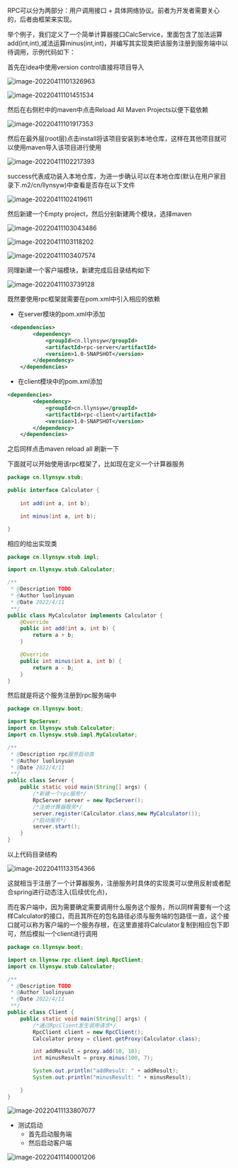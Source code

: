 RPC可以分为两部分：用户调用接口 + 具体网络协议。前者为开发者需要关心的，后者由框架来实现。

举个例子，我们定义了一个简单计算器接口CalcService，里面包含了加法运算add(int,int),减法运算minus(int,int)，并编写其实现类把该服务注册到服务端中以待调用，示例代码如下：

首先在idea中使用version control直接将项目导入

![image-20220411101326963](https://llynsyw.oss-cn-beijing.aliyuncs.com/img/image-20220411101326963.png)

![image-20220411101451534](https://llynsyw.oss-cn-beijing.aliyuncs.com/img/image-20220411101451534.png)

然后在右侧栏中的maven中点击Reload All Maven Projects以便下载依赖

![image-20220411101917353](https://llynsyw.oss-cn-beijing.aliyuncs.com/img/image-20220411101917353.png)

然后在最外层(root层)点击install将该项目安装到本地仓库，这样在其他项目就可以使用maven导入该项目进行使用

![image-20220411102217393](https://llynsyw.oss-cn-beijing.aliyuncs.com/img/image-20220411102217393.png)

success代表成功装入本地仓库，为进一步确认可以在本地仓库(默认在用户家目录下.m2/cn/llynsyw)中查看是否存在以下文件

![image-20220411102419611](https://llynsyw.oss-cn-beijing.aliyuncs.com/img/image-20220411102419611.png)

然后新建一个Empty project，然后分别新建两个模块，选择maven

![image-20220411103043486](https://llynsyw.oss-cn-beijing.aliyuncs.com/img/image-20220411103043486.png)

![image-20220411103118202](https://llynsyw.oss-cn-beijing.aliyuncs.com/img/image-20220411103118202.png)

![image-20220411103407574](https://llynsyw.oss-cn-beijing.aliyuncs.com/img/image-20220411103407574.png)

同理新建一个客户端模块，新建完成后目录结构如下

![image-20220411103739128](https://llynsyw.oss-cn-beijing.aliyuncs.com/img/image-20220411103739128.png)

既然要使用rpc框架就需要在pom.xml中引入相应的依赖

- 在server模块的pom.xml中添加

```xml
 <dependencies>
        <dependency>
            <groupId>cn.llynsyw</groupId>
            <artifactId>rpc-server</artifactId>
            <version>1.0-SNAPSHOT</version>
        </dependency>
    </dependencies>
```

- 在client模块中的pom.xml添加

```xml
<dependencies>
        <dependency>
            <groupId>cn.llynsyw</groupId>
            <artifactId>rpc-client</artifactId>
            <version>1.0-SNAPSHOT</version>
        </dependency>
    </dependencies>
```

之后同样点击maven reload all 刷新一下

下面就可以开始使用该rpc框架了，比如现在定义一个计算器服务

```java
package cn.llynsyw.stub;

public interface Calculator {
	
	int add(int a, int b);

	int minus(int a, int b);

}
```

相应的给出实现类

```java
package cn.llynsyw.stub.impl;

import cn.llynsyw.stub.Calculator;

/**
 * @Description TODO
 * @Author luolinyuan
 * @Date 2022/4/11
 **/
public class MyCalculator implements Calculator {
	@Override
	public int add(int a, int b) {
		return a + b;
	}

	@Override
	public int minus(int a, int b) {
		return a - b;
	}
}
```

然后就是将这个服务注册到rpc服务端中

~~~java
package cn.llynsyw.boot;

import RpcServer;
import cn.llynsyw.stub.Calculator;
import cn.llynsyw.stub.impl.MyCalculator;

/**
 * @Description rpc服务启动类
 * @Author luolinyuan
 * @Date 2022/4/11
 **/
public class Server {
	public static void main(String[] args) {
		/*新建一个rpc服务*/
		RpcServer server = new RpcServer();
		/*注册计算器服务*/
		server.register(Calculator.class,new MyCalculator());
		/*启动服务*/
		server.start();
	}
}
~~~

以上代码目录结构

![image-20220411133154366](https://llynsyw.oss-cn-beijing.aliyuncs.com/img/image-20220411133154366.png)

这就相当于注册了一个计算器服务，注册服务时具体的实现类可以使用反射或者配合spring进行动态注入(后续优化点)，

而在客户端中，因为需要确定需要调用什么服务这个服务，所以同样需要有一个这样Calculator的接口，而且其所在的包名路径必须与服务端的包路径一直，这个接口就可以称为客户端的一个服务存根，在这里直接将Calculator复制到相应包下即可，然后模拟一个client进行调用

```java
package cn.llynsyw.boot;

import cn.llynsw.rpc.client.impl.RpcClient;
import cn.llynsyw.stub.Calculator;

/**
 * @Description TODO
 * @Author luolinyuan
 * @Date 2022/4/11
 **/
public class Client {
	public static void main(String[] args) {
		/*通过RpcClient发生调用请求*/
		RpcClient client = new RpcClient();
		Calculator proxy = client.getProxy(Calculator.class);

		int addResult = proxy.add(10, 18);
		int minusResult = proxy.minus(100, 7);

		System.out.println("addResult: " + addResult);
		System.out.println("minusResult: " + minusResult);

	}
}
```

![image-20220411133807077](https://llynsyw.oss-cn-beijing.aliyuncs.com/img/image-20220411133807077.png)

- 测试启动
    - 首先启动服务端
    - 然后启动客户端

![image-20220411140001206](https://llynsyw.oss-cn-beijing.aliyuncs.com/img/image-20220411140001206.png)

